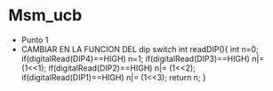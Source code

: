 # Msm_ucb
* Punto 1
* CAMBIAR EN LA FUNCION DEL dip switch
int readDIP(){
  int n=0;
  if(digitalRead(DIP4)==HIGH)
    n=1;
  if(digitalRead(DIP3)==HIGH)
    n|= (1<<1);
  if(digitalRead(DIP2)==HIGH)
    n|= (1<<2);
  if(digitalRead(DIP1)==HIGH)
    n|= (1<<3);
  return n;
}
